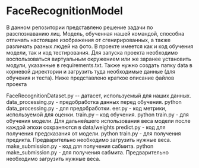 <h1>FaceRecognitionModel</h1>

В данном репозитории представлено решение задачи по разспознаванию лиц. Модель, обученная нашей командой, способна отличать настоящие изображения от сгенирированных, а также различать разных людей на фото. В проекте имеется как и код обучения модели, так и код тестирования. Для запуска проекта необходимо воспользоваться виртуальным окружением или же заранее установить модули, указанные в requirements.txt. Также нужно создать папку data в корневой директории и загрузить туда необходимые данные (для обучения и теста). Ниже представлено краткое описание файлов проекта

FaceRecognitionDataset.py -- датасет, используемый для наших данных.
data_processing.py - предобработка данных перед обучения. python data_processing.py - для предобработки.
eer.py - код метрики, используемой для оценки.
train.py – код обучения. python train.py - для обучения модели. Для дальнейшего использования веса модели после каждой эпохи сохраняются в data/weights
predict.py - код для получения предсказания от модели. python train.py - для получения предикта. Предварительно необходимо загрузить нужные веса.
make_submission.py - код для получения сабмита. python make_submission.py - для получения сабмита. Предварительно необходимо загрузить нужные веса.

